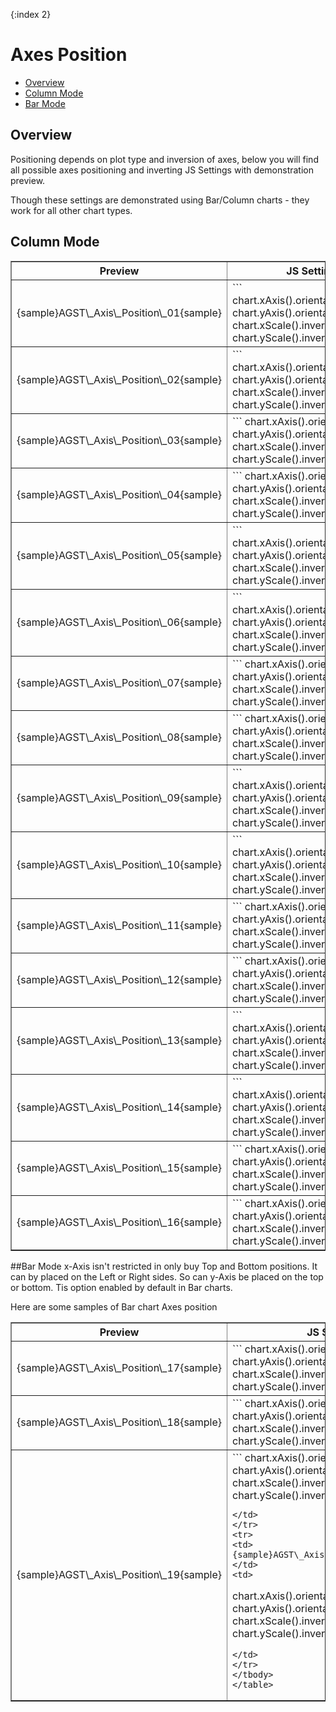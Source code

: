 {:index 2}
# Axes Position

* [Overview](#overview)
* [Column Mode](#column_mode)
* [Bar Mode](#bar_mode)

## Overview
   
Positioning depends on plot type and inversion of axes, below you will find all possible axes positioning and inverting 
JS Settings with demonstration preview.
  
Though these settings are demonstrated using Bar/Column charts - they work for all other chart types.

## Column Mode

<table width="700" border="1" class="dtTABLE">
<tbody><tr>
<th width="420"><b>Preview</b></th>
<th width="280"><b>JS Settings</b></th>
</tr>
<tr>
<td>
{sample}AGST\_Axis\_Position\_01{sample}
</td>
<td>
```
chart.xAxis().orientation('bottom');
chart.yAxis().orientation('left');
chart.xScale().inverted(false);
chart.yScale().inverted(false);
```
</td>
</tr>
<tr>
<td>
{sample}AGST\_Axis\_Position\_02{sample}
</td>
<td>
```
chart.xAxis().orientation('bottom');
chart.yAxis().orientation('left');
chart.xScale().inverted(true);
chart.yScale().inverted(false);
```
</td>
</tr>
<tr>
<td>
{sample}AGST\_Axis\_Position\_03{sample}
</td>
<td>
```
chart.xAxis().orientation('top');
chart.yAxis().orientation('left');
chart.xScale().inverted(false);
chart.yScale().inverted(false);
```
</td>
</tr>
<tr>
<td>
{sample}AGST\_Axis\_Position\_04{sample}
</td>
<td>
```
chart.xAxis().orientation('top');
chart.yAxis().orientation('left');
chart.xScale().inverted(true);
chart.yScale().inverted(false);
```
</td>
</tr>
<tr>
<td>
{sample}AGST\_Axis\_Position\_05{sample}
</td>
<td>
```
chart.xAxis().orientation('bottom');
chart.yAxis().orientation('left');
chart.xScale().inverted(true);
chart.yScale().inverted(false);
```
</td>
</tr>
<tr>
<td>
{sample}AGST\_Axis\_Position\_06{sample}
</td>
<td>
```
chart.xAxis().orientation('bottom');
chart.yAxis().orientation('left');
chart.xScale().inverted(true);
chart.yScale().inverted(true);
```
</td>
</tr>
<tr>
<td>
{sample}AGST\_Axis\_Position\_07{sample}
</td>
<td>
```
chart.xAxis().orientation('top');
chart.yAxis().orientation('left');
chart.xScale().inverted(false);
chart.yScale().inverted(true);
```
</td>
</tr>
<tr>
<td>
{sample}AGST\_Axis\_Position\_08{sample}
</td>
<td>
```
chart.xAxis().orientation('top');
chart.yAxis().orientation('left');
chart.xScale().inverted(true);
chart.yScale().inverted(true);
```
</td>
</tr>
<tr>
<td>
{sample}AGST\_Axis\_Position\_09{sample}
</td>
<td>
```
chart.xAxis().orientation('bottom');
chart.yAxis().orientation('right');
chart.xScale().inverted(false);
chart.yScale().inverted(false);
```
</td>
</tr>
<tr>
<td>
{sample}AGST\_Axis\_Position\_10{sample}
</td>
<td>
```
chart.xAxis().orientation('bottom');
chart.yAxis().orientation('right');
chart.xScale().inverted(true);
chart.yScale().inverted(false);
```
</td>
</tr>
<tr>
<td>
{sample}AGST\_Axis\_Position\_11{sample}
</td>
<td>
```
chart.xAxis().orientation('top');
chart.yAxis().orientation('right');
chart.xScale().inverted(false);
chart.yScale().inverted(false);
```
</td>
</tr>
<tr>
<td>
{sample}AGST\_Axis\_Position\_12{sample}
</td>
<td>
```
chart.xAxis().orientation('top');
chart.yAxis().orientation('right');
chart.xScale().inverted(true);
chart.yScale().inverted(false);
```
</td>
</tr>
<tr>
<td>
{sample}AGST\_Axis\_Position\_13{sample}
</td>
<td>
```
chart.xAxis().orientation('bottom');
chart.yAxis().orientation('right');
chart.xScale().inverted(false);
chart.yScale().inverted(true);
```
</td>
</tr>
<tr>
<td>
{sample}AGST\_Axis\_Position\_14{sample}
</td>
<td>
```
chart.xAxis().orientation('bottom');
chart.yAxis().orientation('right');
chart.xScale().inverted(true);
chart.yScale().inverted(true);
```
</td>
</tr>
<tr>
<td>
{sample}AGST\_Axis\_Position\_15{sample}
</td>
<td>
```
chart.xAxis().orientation('top');
chart.yAxis().orientation('right');
chart.xScale().inverted(false);
chart.yScale().inverted(true);
```
</td>
</tr>
<tr>
<td>
{sample}AGST\_Axis\_Position\_16{sample}
</td>
<td>
```
chart.xAxis().orientation('top');
chart.yAxis().orientation('right');
chart.xScale().inverted(true);
chart.yScale().inverted(true);
```
</td>
</tr>
</tbody>
</table>

##Bar Mode
x-Axis isn't restricted in only buy Top and Bottom positions. It can by placed on the Left or Right sides. So can 
y-Axis be placed on the top or bottom. Tis option enabled by default in Bar charts. 
  
Here are some samples of Bar chart Axes position

<table width="700" border="1" class="dtTABLE">
<tbody><tr>
<th width="420"><b>Preview</b></th>
<th width="280"><b>JS Settings</b></th>
</tr>
<tr>
<td>
{sample}AGST\_Axis\_Position\_17{sample}
</td>
<td>
```
chart.xAxis().orientation('bottom');
chart.yAxis().orientation('left');
chart.xScale().inverted(false);
chart.yScale().inverted(false);
```
</td>
</tr>
<tr>
<td>
{sample}AGST\_Axis\_Position\_18{sample}
</td>
<td>
```
chart.xAxis().orientation('bottom');
chart.yAxis().orientation('left');
chart.xScale().inverted(true);
chart.yScale().inverted(true);
```
</td>
</tr>
<tr>
<td>
{sample}AGST\_Axis\_Position\_19{sample}
</td>
<td>
```
chart.xAxis().orientation('top');
chart.yAxis().orientation('right');
chart.xScale().inverted(false);
chart.yScale().inverted(false);

```
</td>
</tr>
<tr>
<td>
{sample}AGST\_Axis\_Position\_20{sample}
</td>
<td>
```
chart.xAxis().orientation('top');
chart.yAxis().orientation('right');
chart.xScale().inverted(true);
chart.yScale().inverted(true);
```
</td>
</tr>
</tbody>
</table>
